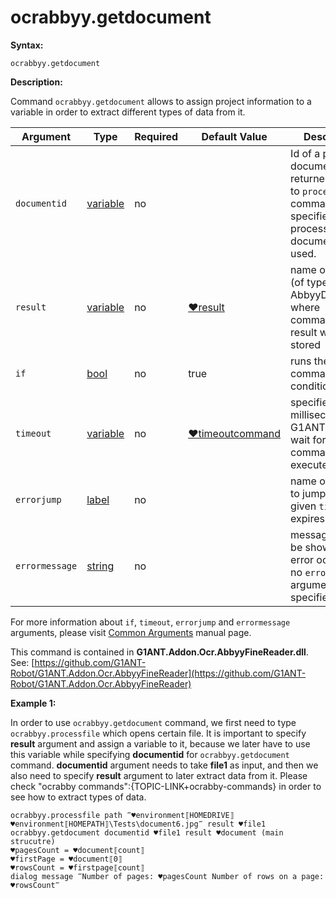 # ocrabbyy.getdocument

**Syntax:**

```G1ANT
ocrabbyy.getdocument
```

**Description:**

Command `ocrabbyy.getdocument` allows to assign project information to a variable in order to extract different types of data from it.

| Argument | Type | Required | Default Value | Description |
| -------- | ---- | -------- | ------------- | ----------- |
|`documentid`| [variable](https://github.com/G1ANT-Robot/G1ANT.Manual/blob/master/G1ANT-Language/Special-Characters/variable.md) | no |  | Id of a processed document returned by a call to `processfile` command. If not specified, last processed document is used. |
|`result`| [variable](https://github.com/G1ANT-Robot/G1ANT.Manual/blob/master/G1ANT-Language/Special-Characters/variable.md) | no |  [♥result](https://github.com/G1ANT-Robot/G1ANT.Manual/blob/master/G1ANT-Language/Common-Arguments.md)   | name of variable (of type AbbyyDocument) where command’s result will be stored  |
|`if`| [bool](https://github.com/G1ANT-Robot/G1ANT.Manual/blob/master/G1ANT-Language/Structures/bool.md) | no | true | runs the command only if condition is true |
|`timeout`| [variable](https://github.com/G1ANT-Robot/G1ANT.Manual/blob/master/G1ANT-Language/Special-Characters/variable.md) | no | [♥timeoutcommand](https://github.com/G1ANT-Robot/G1ANT.Manual/blob/master/G1ANT-Language/Variables/Special-Variables.md)  | specifies time in milliseconds for G1ANT.Robot to wait for the command to be executed |
|`errorjump` | [label](https://github.com/G1ANT-Robot/G1ANT.Manual/blob/master/G1ANT-Language/Structures/label.md) | no | | name of the label to jump to if given `timeout` expires |
|`errormessage`| [string](https://github.com/G1ANT-Robot/G1ANT.Manual/blob/master/G1ANT-Language/Structures/string.md) | no |  | message that will be shown in case error occurs and no `errorjump` argument is specified |

For more information about `if`, `timeout`, `errorjump` and `errormessage` arguments, please visit [Common Arguments](https://github.com/G1ANT-Robot/G1ANT.Manual/blob/master/G1ANT-Language/Common-Arguments.md)  manual page.

This command is contained in **G1ANT.Addon.Ocr.AbbyyFineReader.dll**.
See: [https://github.com/G1ANT-Robot/G1ANT.Addon.Ocr.AbbyyFineReader](https://github.com/G1ANT-Robot/G1ANT.Addon.Ocr.AbbyyFineReader)

**Example 1:**

In order to use `ocrabbyy.getdocument` command, we first need to type `ocrabbyy.processfile` which opens certain file. It is important to specify **result** argument and assign a variable to it, because we later have to use this variable while specifying **documentid** for `ocrabbyy.getdocument` command.
**documentid** argument needs to take **file1** as input, and then we also need to specify **result** argument to later extract data from it.
Please check "ocrabby commands":{TOPIC-LINK+ocrabby-commands} in order to see how to extract types of data.

```G1ANT
ocrabbyy.processfile path ‴♥environment⟦HOMEDRIVE⟧♥environment⟦HOMEPATH⟧\Tests\document6.jpg‴ result ♥file1
ocrabbyy.getdocument documentid ♥file1 result ♥document (main strucutre)
♥pagesCount = ♥document⟦count⟧
♥firstPage = ♥document⟦0⟧
♥rowsCount = ♥firstpage⟦count⟧
dialog message ‴Number of pages: ♥pagesCount Number of rows on a page: ♥rowsCount‴
```

